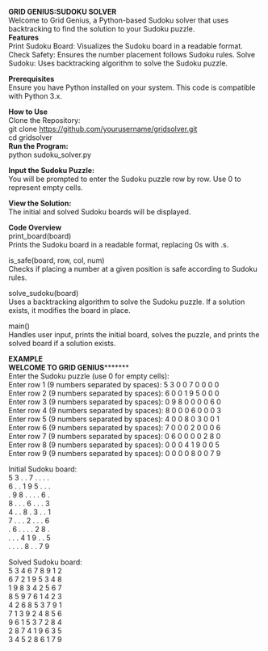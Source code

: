 <strong>GRID GENIUS:SUDOKU SOLVER</strong>
<br>
Welcome to Grid Genius, a Python-based Sudoku solver that uses backtracking to find the solution to your Sudoku puzzle.
<br>
<strong>Features</strong>
<br>
Print Sudoku Board: Visualizes the Sudoku board in a readable format.
Check Safety: Ensures the number placement follows Sudoku rules.
Solve Sudoku: Uses backtracking algorithm to solve the Sudoku puzzle.
<br>

<strong>Prerequisites</strong>
<br>
Ensure you have Python installed on your system. This code is compatible with Python 3.x.
<br>

<strong>How to Use</strong>
<br>
Clone the Repository:
<br>
git clone https://github.com/yourusername/gridsolver.git
<br>
cd gridsolver
<br>
<strong>Run the Program:</strong>
<br>
python sudoku_solver.py
<br>

<strong>Input the Sudoku Puzzle:</strong>
<br>
You will be prompted to enter the Sudoku puzzle row by row.
Use 0 to represent empty cells.
<br>

<strong>View the Solution:</strong>
<br>
The initial and solved Sudoku boards will be displayed.
<br>

<strong>Code Overview</strong>
<br>
print_board(board)
<br>
Prints the Sudoku board in a readable format, replacing 0s with .s.
<br>

is_safe(board, row, col, num)
<br>
Checks if placing a number at a given position is safe according to Sudoku rules.
<br>

solve_sudoku(board)
<br>
Uses a backtracking algorithm to solve the Sudoku puzzle. If a solution exists, it modifies the board in place.
<br>

main()
<br>
Handles user input, prints the initial board, solves the puzzle, and prints the solved board if a solution exists.
<br>

<strong> EXAMPLE </strong>
<br>
**************WELCOME TO GRID GENIUS*********************
<br>
Enter the Sudoku puzzle (use 0 for empty cells):
<br>
Enter row 1 (9 numbers separated by spaces): 5 3 0 0 7 0 0 0 0
<br>
Enter row 2 (9 numbers separated by spaces): 6 0 0 1 9 5 0 0 0
<br>
Enter row 3 (9 numbers separated by spaces): 0 9 8 0 0 0 0 6 0
<br>
Enter row 4 (9 numbers separated by spaces): 8 0 0 0 6 0 0 0 3
<br>
Enter row 5 (9 numbers separated by spaces): 4 0 0 8 0 3 0 0 1
<br>
Enter row 6 (9 numbers separated by spaces): 7 0 0 0 2 0 0 0 6
<br>
Enter row 7 (9 numbers separated by spaces): 0 6 0 0 0 0 2 8 0
<br>
Enter row 8 (9 numbers separated by spaces): 0 0 0 4 1 9 0 0 5
<br>
Enter row 9 (9 numbers separated by spaces): 0 0 0 0 8 0 0 7 9
<br>

Initial Sudoku board:
<br>
5 3 . . 7 . . . .
<br>
6 . . 1 9 5 . . .
<br>
. 9 8 . . . . 6 .
<br>
8 . . . 6 . . . 3
<br>
4 . . 8 . 3 . . 1
<br>
7 . . . 2 . . . 6
<br>
. 6 . . . . 2 8 .
<br>
. . . 4 1 9 . . 5
<br>
. . . . 8 . . 7 9
<br>

Solved Sudoku board:
<br>
5 3 4 6 7 8 9 1 2
<br>
6 7 2 1 9 5 3 4 8
<br>
1 9 8 3 4 2 5 6 7
<br>
8 5 9 7 6 1 4 2 3
<br>
4 2 6 8 5 3 7 9 1
<br>
7 1 3 9 2 4 8 5 6
<br>
9 6 1 5 3 7 2 8 4
<br>
2 8 7 4 1 9 6 3 5
<br>
3 4 5 2 8 6 1 7 9
